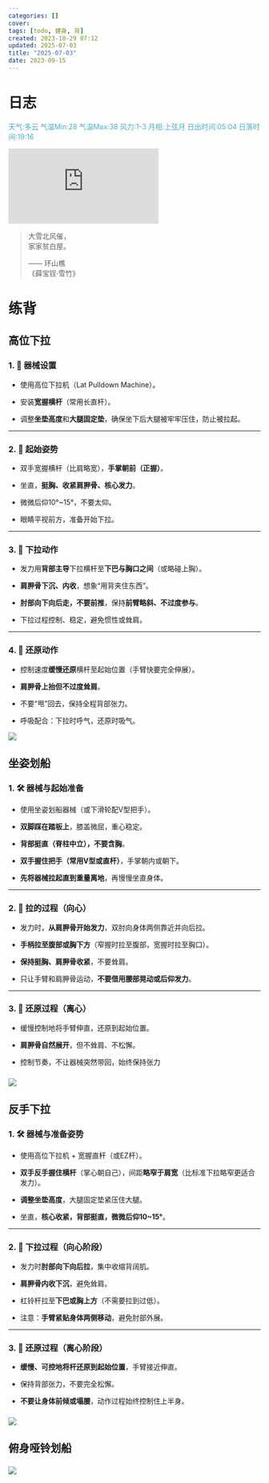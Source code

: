 ```yaml
---
categories: []
cover: 
tags: [todo, 健身, 背]
created: 2023-10-29 07:12
updated: 2025-07-03
title: "2025-07-03"
date: 2023-09-15
---
```

# 日志


<font color="#4bacc6">天气:多云  气温Min:28  气温Max:38  风力:1-3  月相:上弦月  日出时间:05:04  日落时间:19:16</font>

![Bing 每次随机图](https://bing.img.run/rand.php)

> 大雪北风催，  
> 家家贫白屋。  
> 
> —— 环山樵  
> 《薛宝钗·雪竹》


# 练背
## 高位下拉 

### 1. 🔧 **器械设置**

- 使用高位下拉机（Lat Pulldown Machine）。
    
- 安装**宽握横杆**（常用长直杆）。
    
- 调整**坐垫高度**和**大腿固定垫**，确保坐下后大腿被牢牢压住，防止被拉起。
    

---

### 2. 🏁 **起始姿势**

- 双手宽握横杆（比肩略宽），**手掌朝前（正握）**。
    
- 坐直，**挺胸、收紧肩胛骨、核心发力**。
    
- 微微后仰10°~15°，不要太仰。
    
- 眼睛平视前方，准备开始下拉。
    

---

### 3. 🔽 **下拉动作**

- 发力用**背部主导**下拉横杆至**下巴与胸口之间**（或略碰上胸）。
    
- **肩胛骨下沉、内收**，想象“用背夹住东西”。
    
- **肘部向下向后走，不要前推**，保持**前臂略斜、不过度参与**。
    
- 下拉过程控制、稳定，避免惯性或耸肩。
    

---

### 4. 🔼 **还原动作**

- 控制速度**缓慢还原**横杆至起始位置（手臂快要完全伸展）。
    
- **肩胛骨上抬但不过度耸肩**。
    
- 不要“甩”回去，保持全程背部张力。
    
- 呼吸配合：下拉时呼气，还原时吸气。

![]( https://www.bilibili.com/video/BV1dC4y1r7nQ/?spm_id_from=333.337.search-card.all.click )
## 坐姿划船
### 1. 🛠 **器械与起始准备**

- 使用坐姿划船器械（或下滑轮配V型把手）。
    
- **双脚踩在踏板上**，膝盖微屈，重心稳定。
    
- **背部挺直（脊柱中立），不要含胸**。
    
- **双手握住把手（常用V型或直杆）**，手掌朝内或朝下。
    
- **先将器械拉起直到重量离地**，再慢慢坐直身体。
    

---

### 2. 🔽 **拉的过程（向心）**

- 发力时，**从肩胛骨开始发力**，双肘向身体两侧靠近并向后拉。
    
- **手柄拉至腹部或胸下方**（窄握时拉至腹部，宽握时拉至胸口）。
    
- **保持挺胸、肩胛骨收紧**，不要耸肩。
    
- 只让手臂和肩胛骨运动，**不要借用腰部晃动或后仰发力**。
    

---

### 3. 🔼 **还原过程（离心）**

- 缓慢控制地将手臂伸直，还原到起始位置。
    
- **肩胛骨自然展开**，但不耸肩、不松懈。
    
- 控制节奏，不让器械突然带回，始终保持张力

### ![](https://www.bilibili.com/video/BV1y14y1X7by/?spm_id_from=333.337.search-card.all.click)
## 反手下拉
### 1. 🛠 **器械与准备姿势**

- 使用高位下拉机 + 宽握直杆（或EZ杆）。
    
- **双手反手握住横杆**（掌心朝自己），间距**略窄于肩宽**（比标准下拉略窄更适合发力）。
    
- **调整坐垫高度**，大腿固定垫紧压住大腿。
    
- 坐直，**核心收紧，背部挺直，微微后仰10~15°**。
    

---

### 2. 🔽 **下拉过程（向心阶段）**

- 发力时**肘部向下向后拉**，集中收缩背阔肌。
    
- **肩胛骨内收下沉**，避免耸肩。
    
- 杠铃杆拉至**下巴或胸上方**（不需要拉到过低）。
    
- 注意：**手臂紧贴身体两侧移动**，避免肘部外展。
    

---

### 3. 🔼 **还原过程（离心阶段）**

- **缓慢、可控地将杆还原到起始位置**，手臂接近伸直。
    
- 保持背部张力，不要完全松懈。
    
- **不要让身体前倾或塌腰**，动作过程始终控制住上半身。

### ![](https://www.bilibili.com/video/BV1aN411M7UR/?spm_id_from=333.337.search-card.all.click&vd_source=0dad7cc197432b758e30a932d87b30cf)
## 俯身哑铃划船

### ![](https://www.bilibili.com/video/BV1vU411o7ba/?spm_id_from=333.337.search-card.all.click&vd_source=0dad7cc197432b758e30a932d87b30cf)


